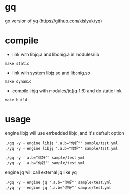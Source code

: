 # gq

go version of yq (https://github.com/kislyuk/yq)

# compile

- link with libjq.a and libonig.a in modules/lib
````
make static
````
- link with system libjq.so and libonig.so
````
make dynamic
````
- compile libjq with modules/jq(jq-1.6) and do static link
````
make build
````

# usage

engine libjq will use embedded libjq ,and it's default option
````
./gq -y --engine libjq '.a.b="你好"' sample/test.yml
./yq -y --engine libjq '.a.b="你好"' sample/test.yml

./gq -y '.a.b="你好"' sample/test.yml
./yq -y '.a.b="你好"' sample/test.yml
````
engine jq will call external jq like yq
````
./gq -y --engine jq '.a.b="你好"' sample/test.yml
./yq -y --engine jq '.a.b="你好"' sample/test.yml
````
